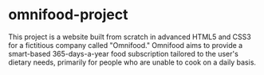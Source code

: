# omnifood-project
This project is a website built from scratch in advanced HTML5 and CSS3 for a fictitious company called "Omnifood." Omnifood aims to provide a smart-based 365-days-a-year food subscription tailored to the user's dietary needs, primarily for people who are unable to cook on a daily basis.
